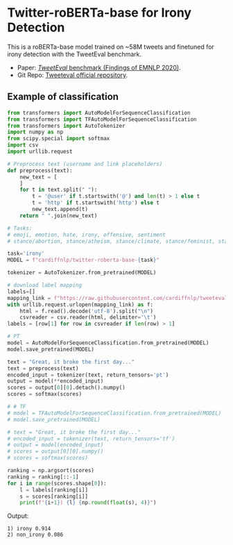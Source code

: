 # Twitter-roBERTa-base for Irony Detection

This is a roBERTa-base model trained on ~58M tweets and finetuned for irony detection with the TweetEval benchmark.

- Paper: [_TweetEval_ benchmark (Findings of EMNLP 2020)](https://arxiv.org/pdf/2010.12421.pdf). 
- Git Repo: [Tweeteval official repository](https://github.com/cardiffnlp/tweeteval).

## Example of classification

```python
from transformers import AutoModelForSequenceClassification
from transformers import TFAutoModelForSequenceClassification
from transformers import AutoTokenizer
import numpy as np
from scipy.special import softmax
import csv
import urllib.request

# Preprocess text (username and link placeholders)
def preprocess(text):
    new_text = [
    ]
    for t in text.split(" "):
        t = '@user' if t.startswith('@') and len(t) > 1 else t
        t = 'http' if t.startswith('http') else t
        new_text.append(t)
    return " ".join(new_text)

# Tasks:
# emoji, emotion, hate, irony, offensive, sentiment
# stance/abortion, stance/atheism, stance/climate, stance/feminist, stance/hillary

task='irony'
MODEL = f"cardiffnlp/twitter-roberta-base-{task}"

tokenizer = AutoTokenizer.from_pretrained(MODEL)

# download label mapping
labels=[]
mapping_link = f"https://raw.githubusercontent.com/cardiffnlp/tweeteval/main/datasets/{task}/mapping.txt"
with urllib.request.urlopen(mapping_link) as f:
    html = f.read().decode('utf-8').split("\n")
    csvreader = csv.reader(html, delimiter='\t')
labels = [row[1] for row in csvreader if len(row) > 1]

# PT
model = AutoModelForSequenceClassification.from_pretrained(MODEL)
model.save_pretrained(MODEL)

text = "Great, it broke the first day..."
text = preprocess(text)
encoded_input = tokenizer(text, return_tensors='pt')
output = model(**encoded_input)
scores = output[0][0].detach().numpy()
scores = softmax(scores)

# # TF
# model = TFAutoModelForSequenceClassification.from_pretrained(MODEL)
# model.save_pretrained(MODEL)

# text = "Great, it broke the first day..."
# encoded_input = tokenizer(text, return_tensors='tf')
# output = model(encoded_input)
# scores = output[0][0].numpy()
# scores = softmax(scores)

ranking = np.argsort(scores)
ranking = ranking[::-1]
for i in range(scores.shape[0]):
    l = labels[ranking[i]]
    s = scores[ranking[i]]
    print(f"{i+1}) {l} {np.round(float(s), 4)}")

```

Output: 

```
1) irony 0.914
2) non_irony 0.086
```
